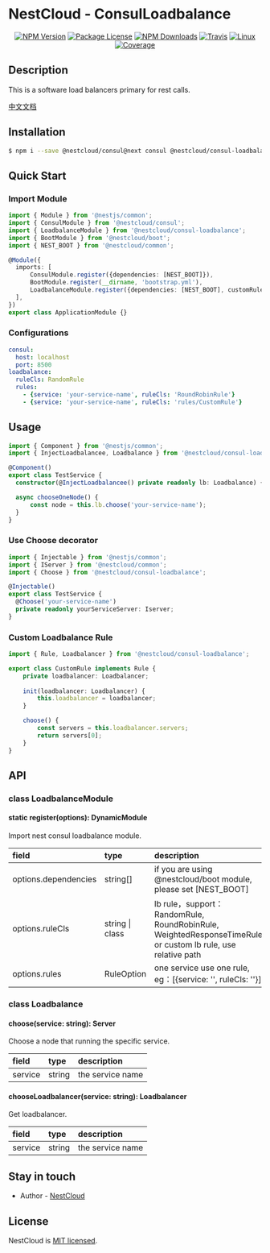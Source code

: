 
[travis-image]: https://api.travis-ci.org/nest-cloud/nestcloud.svg?branch=master
[travis-url]: https://travis-ci.org/nest-cloud/nestcloud
[linux-image]: https://img.shields.io/travis/nest-cloud/nestcloud/master.svg?label=linux
[linux-url]: https://travis-ci.org/nest-cloud/nestcloud

# NestCloud - ConsulLoadbalance

<p align="center">
    <a href="https://www.npmjs.com/~nestcloud" target="_blank"><img src="https://img.shields.io/npm/v/@nestcloud/core.svg" alt="NPM Version"/></a>
    <a href="https://www.npmjs.com/~nestcloud" target="_blank"><img src="https://img.shields.io/npm/l/@nestcloud/core.svg" alt="Package License"/></a>
    <a href="https://www.npmjs.com/~nestcloud" target="_blank"><img src="https://img.shields.io/npm/dm/@nestcloud/core.svg" alt="NPM Downloads"/></a>
    <a href="https://travis-ci.org/nest-cloud/nestcloud" target="_blank"><img src="https://travis-ci.org/nest-cloud/nestcloud.svg?branch=master" alt="Travis"/></a>
    <a href="https://travis-ci.org/nest-cloud/nestcloud" target="_blank"><img src="https://img.shields.io/travis/nest-cloud/nestcloud/master.svg?label=linux" alt="Linux"/></a>
    <a href="https://coveralls.io/github/nest-cloud/nestcloud?branch=master" target="_blank"><img src="https://coveralls.io/repos/github/nest-cloud/nestcloud/badge.svg?branch=master" alt="Coverage"/></a>
</p>

## Description

This is a software load balancers primary for rest calls.

[中文文档](https://github.com/nest-cloud/nestcloud/blob/master/docs/consul-loadbalance.md)

## Installation

```bash
$ npm i --save @nestcloud/consul@next consul @nestcloud/consul-loadbalance@next
```

## Quick Start

### Import Module

```typescript
import { Module } from '@nestjs/common';
import { ConsulModule } from '@nestcloud/consul';
import { LoadbalanceModule } from '@nestcloud/consul-loadbalance';
import { BootModule } from '@nestcloud/boot';
import { NEST_BOOT } from '@nestcloud/common';

@Module({
  imports: [
      ConsulModule.register({dependencies: [NEST_BOOT]}),
      BootModule.register(__dirname, 'bootstrap.yml'),
      LoadbalanceModule.register({dependencies: [NEST_BOOT], customRulePath: __dirname})
  ],
})
export class ApplicationModule {}
```

### Configurations

```yaml
consul:
  host: localhost
  port: 8500
loadbalance:
  ruleCls: RandomRule
  rules:
    - {service: 'your-service-name', ruleCls: 'RoundRobinRule'}
    - {service: 'your-service-name', ruleCls: 'rules/CustomRule'}
```

## Usage

```typescript
import { Component } from '@nestjs/common';
import { InjectLoadbalancee, Loadbalance } from '@nestcloud/consul-loadbalance';

@Component()
export class TestService {
  constructor(@InjectLoadbalancee() private readonly lb: Loadbalance) {}

  async chooseOneNode() {
      const node = this.lb.choose('your-service-name');
  }
}
```

### Use Choose decorator

```typescript
import { Injectable } from '@nestjs/common';
import { IServer } from '@nestcloud/common';
import { Choose } from '@nestcloud/consul-loadbalance';

@Injectable()
export class TestService {
  @Choose('your-service-name')
  private readonly yourServiceServer: Iserver;
}
```

### Custom Loadbalance Rule

```typescript
import { Rule, Loadbalancer } from '@nestcloud/consul-loadbalance';

export class CustomRule implements Rule {
    private loadbalancer: Loadbalancer;
    
    init(loadbalancer: Loadbalancer) {
        this.loadbalancer = loadbalancer;
    }

    choose() {
        const servers = this.loadbalancer.servers;
        return servers[0];
    }
}
```

## API

### class LoadbalanceModule

#### static register\(options\): DynamicModule

Import nest consul loadbalance module.

| field | type | description |
| :--- | :--- | :--- |
| options.dependencies | string[] | if you are using @nestcloud/boot module, please set [NEST_BOOT] |
| options.ruleCls | string \| class | lb rule，support：RandomRule, RoundRobinRule, WeightedResponseTimeRule or custom lb rule, use relative path |
| options.rules | RuleOption | one service use one rule, eg：\[{service: '', ruleCls: ''}\] |

### class Loadbalance

#### choose\(service: string\): Server

Choose a node that running the specific service.

| field | type | description |
| :--- | :--- | :--- |
| service | string | the service name |

#### chooseLoadbalancer\(service: string\): Loadbalancer

Get loadbalancer.

| field | type | description |
| :--- | :--- | :--- |
| service | string | the service name |

## Stay in touch

- Author - [NestCloud](https://github.com/nest-cloud)

## License

  NestCloud is [MIT licensed](LICENSE).
